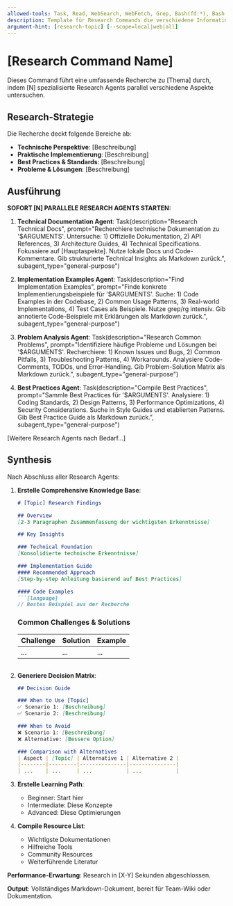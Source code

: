 ```yaml
---
allowed-tools: Task, Read, WebSearch, WebFetch, Grep, Bash(fd:*), Bash(rg:*)
description: Template für Research Commands die verschiedene Informationsquellen parallel durchsuchen
argument-hint: [research-topic] [--scope=local|web|all]
---
```


# [Research Command Name]

Dieses Command führt eine umfassende Recherche zu [Thema] durch, indem [N] spezialisierte Research Agents parallel verschiedene Aspekte untersuchen.

## Research-Strategie

Die Recherche deckt folgende Bereiche ab:
- **Technische Perspektive**: [Beschreibung]
- **Praktische Implementierung**: [Beschreibung]
- **Best Practices & Standards**: [Beschreibung]
- **Probleme & Lösungen**: [Beschreibung]

## Ausführung

**SOFORT [N] PARALLELE RESEARCH AGENTS STARTEN:**

1. **Technical Documentation Agent**: Task(description="Research Technical Docs", prompt="Recherchiere technische Dokumentation zu '$ARGUMENTS'. Untersuche: 1) Offizielle Dokumentation, 2) API References, 3) Architecture Guides, 4) Technical Specifications. Fokussiere auf [Hauptaspekte]. Nutze lokale Docs und Code-Kommentare. Gib strukturierte Technical Insights als Markdown zurück.", subagent_type="general-purpose")

2. **Implementation Examples Agent**: Task(description="Find Implementation Examples", prompt="Finde konkrete Implementierungsbeispiele für '$ARGUMENTS'. Suche: 1) Code Examples in der Codebase, 2) Common Usage Patterns, 3) Real-world Implementations, 4) Test Cases als Beispiele. Nutze grep/rg intensiv. Gib annotierte Code-Beispiele mit Erklärungen als Markdown zurück.", subagent_type="general-purpose")

3. **Problem Analysis Agent**: Task(description="Research Common Problems", prompt="Identifiziere häufige Probleme und Lösungen bei '$ARGUMENTS'. Recherchiere: 1) Known Issues und Bugs, 2) Common Pitfalls, 3) Troubleshooting Patterns, 4) Workarounds. Analysiere Code-Comments, TODOs, und Error-Handling. Gib Problem-Solution Matrix als Markdown zurück.", subagent_type="general-purpose")

4. **Best Practices Agent**: Task(description="Compile Best Practices", prompt="Sammle Best Practices für '$ARGUMENTS'. Analysiere: 1) Coding Standards, 2) Design Patterns, 3) Performance Optimizations, 4) Security Considerations. Suche in Style Guides und etablierten Patterns. Gib Best Practice Guide als Markdown zurück.", subagent_type="general-purpose")

[Weitere Research Agents nach Bedarf...]

## Synthesis

Nach Abschluss aller Research Agents:

1. **Erstelle Comprehensive Knowledge Base**:
   ```markdown
   # [Topic] Research Findings
   
   ## Overview
   [2-3 Paragraphen Zusammenfassung der wichtigsten Erkenntnisse]
   
   ## Key Insights
   
   ### Technical Foundation
   [Konsolidierte technische Erkenntnisse]
   
   ### Implementation Guide
   #### Recommended Approach
   [Step-by-step Anleitung basierend auf Best Practices]
   
   #### Code Examples
   ```[language]
   // Bestes Beispiel aus der Recherche
   ```
   
   ### Common Challenges & Solutions
   | Challenge | Solution | Example |
   |-----------|----------|---------|
   | ...       | ...      | ...     |
   ```

2. **Generiere Decision Matrix**:
   ```markdown
   ## Decision Guide
   
   ### When to Use [Topic]
   ✅ Scenario 1: [Beschreibung]
   ✅ Scenario 2: [Beschreibung]
   
   ### When to Avoid
   ❌ Scenario 1: [Beschreibung]
   ❌ Alternative: [Bessere Option]
   
   ### Comparison with Alternatives
   | Aspect | [Topic] | Alternative 1 | Alternative 2 |
   |--------|---------|---------------|---------------|
   | ...    | ...     | ...           | ...           |
   ```

3. **Erstelle Learning Path**:
   - Beginner: Start hier
   - Intermediate: Diese Konzepte
   - Advanced: Diese Optimierungen

4. **Compile Resource List**:
   - Wichtigste Dokumentationen
   - Hilfreiche Tools
   - Community Resources
   - Weiterführende Literatur

**Performance-Erwartung**: Research in [X-Y] Sekunden abgeschlossen.

**Output**: Vollständiges Markdown-Dokument, bereit für Team-Wiki oder Dokumentation.